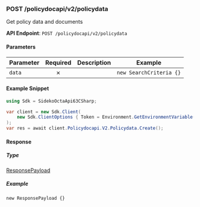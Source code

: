 
### POST /policydocapi/v2/policydata <a name="create"></a>

Get policy data and documents

**API Endpoint**: `POST /policydocapi/v2/policydata`

#### Parameters

| Parameter | Required | Description | Example |
|-----------|:--------:|-------------|--------|
| `data` | ✗ |  | `new SearchCriteria {}` |

#### Example Snippet

```csharp
using Sdk = SidekoOctaApi63CSharp;

var client = new Sdk.Client(
    new Sdk.ClientOptions { Token = Environment.GetEnvironmentVariable("API_TOKEN")! }
);
var res = await client.Policydocapi.V2.Policydata.Create();

```

#### Response

##### Type
[ResponsePayload](/SidekoOctaApi63CSharp/Types/ResponsePayload.cs)

##### Example
`new ResponsePayload {}`
